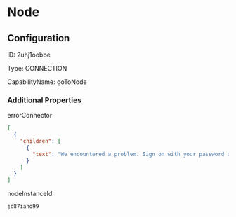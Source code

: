 # Node
## Configuration
ID:  2uhj1oobbe

Type: CONNECTION 

CapabilityName: goToNode






### Additional Properties
errorConnector
```json 
[
  {
    "children": [
      {
        "text": "We encountered a problem. Sign on with your password and check your profile settings for authentication. If you do not have a password, contact support."
      }
    ]
  }
]
```


nodeInstanceId
```string 
jd87iaho99
```




